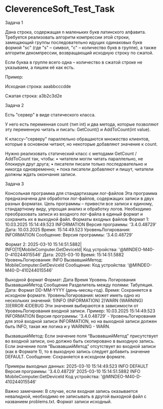 # CleverenceSoft_Test_Task

Задача 1

Дана строка, содержащая n маленьких букв латинского алфавита. Требуется реализовать алгоритм компрессии этой строки, замещающий группы последовательно идущих одинаковых букв формой "sc" (где "s" – символ, "с" – количество букв в группе), а также алгоритм декомпрессии, возвращающий исходную строку по сжатой.

Если буква в группе всего одна – количество в сжатой строке не указываем, а пишем её как есть.

Пример:

Исходная строка: aaabbcccdde

Сжатая строка: a3b2c3d2e


Задача 2

Есть "сервер" в виде статического класса.

У него есть переменная count (тип int) и два метода, которые позволяют эту переменную читать и писать: GetCount() и AddToCount(int value).

К классу–"серверу" параллельно обращаются множество клиентов, которые в основном читают, но некоторые добавляют значение к count.

Нужно реализовать статический класс с методами  GetCount / AddToCount так, чтобы:
•	читатели могли читать параллельно, не блокируя друг друга;
•	писатели писали только последовательно и никогда одновременно;
•	пока писатели добавляют и пишут, читатели должны ждать окончания записи.

Задача 3

Консольная программа для стандартизации лог-файлов
Эта программа предназначена для обработки лог-файлов, содержащих записи в двух разных форматах. Цель программы – привести все записи к единому, стандартному виду, упрощая анализ и обработку логов. 
Необходимо преобразовать записи из входного лог-файла в единый формат и сохранить их в выходной файл.
Форматы входных файлов
Формат 1: 10.03.2025 15:14:49.523 INFORMATION  Версия программы: '3.4.0.48729'
Дата: 10.03.2025
Время: 15:14:49.523
УровеньЛогирования: INFORMATION
Сообщение: Версия программы: ‘3.4.0.48729’

Формат 2: 2025-03-10 15:14:51.5882| INFO|11|MobileComputer.GetDeviceId| Код устройства: '@MINDEO-M40-D-410244015546'
Дата: 2025-03-10
Время: 15:14:51.5882
УровеньЛогирования: INFO
ВызвавшийМетод: MobileComputer.GetDeviceId
Сообщение: Код устройства: ‘@MINDEO-M40-D-410244015546’

Выходной формат
Формат: Дата	Время	Уровень	Логирования	ВызвавшийМетод	Сообщение
Разделитель между полями: Табуляция.
Дата: Формат DD-MM-YYYY (день-месяц-год).
Время: Сохраняется в исходном формате.
УровеньЛогирования: может иметь одно из нескольких значений:
1)INFO (INFORMATION)
2)WARN (WARNING)
3)ERROR
4)DEBUG
Эти значения выбираются в зависимости от УровеньЛогирования входной записи. Пример:
10.03.2025 15:14:49.523 INFORMATION  Версия программы: '3.4.0.48729' - УровеньЛогирования для этой входной записи INFORMATION, но на выходной записи должен быть INFO, такая же логика и у WARNING - WARN.


ВызвавшийМетод:
Если значение поля “ВызвавшийМетод” присутствует во входной записи, оно должно быть скопировано в выходную запись.
Если значение поля “ВызвавшийМетод” отсутствует во входной записи (как в Формате 1), то в выходную запись следует добавить значение DEFAULT.
Сообщение: Сохраняется в исходном формате.

Примеры выходных данных:
2025-03-10	15:14:49.523	INFO	DEFAULT	Версия программы: '3.4.0.48729' 
2025-03-10	15:14:51.5882	INFO	MobileComputer.GetDeviceId	Код устройства: '@MINDEO-M40-D-410244015546'

Важно замечание:
В случае, если входная запись оказывается невалидной, необходимо ее записывать в другой выходной файл с названием problems.txt. Формат записи исходный.
